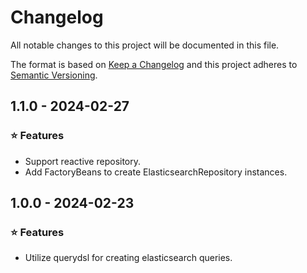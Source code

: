 # Changelog

All notable changes to this project will be documented in this file.

The format is based on [Keep a Changelog](https://keepachangelog.com/en/1.0.0/)
and this project adheres to [Semantic Versioning](https://semver.org/spec/v2.0.0.html).

## 1.1.0 - 2024-02-27

### ⭐ Features

- Support reactive repository.
- Add FactoryBeans to create ElasticsearchRepository instances.

## 1.0.0 - 2024-02-23

### ⭐ Features

- Utilize querydsl for creating elasticsearch queries.

